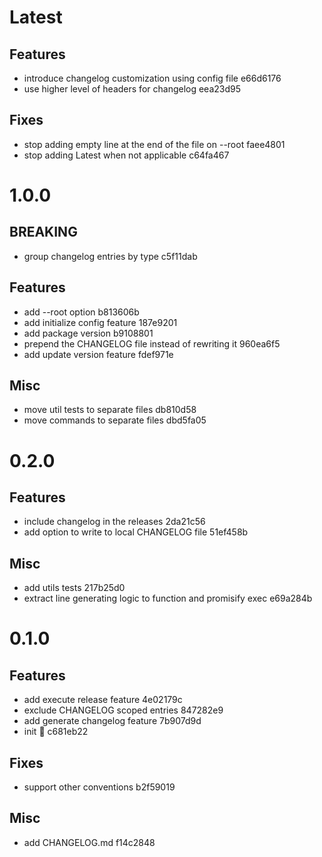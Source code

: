 # Latest

## Features

- introduce changelog customization using config file e66d6176
- use higher level of headers for changelog eea23d95

## Fixes

- stop adding empty line at the end of the file on --root faee4801
- stop adding Latest when not applicable c64fa467

# 1.0.0

## BREAKING

- group changelog entries by type c5f11dab

## Features

- add --root option b813606b
- add initialize config feature 187e9201
- add package version b9108801
- prepend the CHANGELOG file instead of rewriting it 960ea6f5
- add update version feature fdef971e

## Misc

- move util tests to separate files db810d58
- move commands to separate files dbd5fa05

# 0.2.0

## Features

- include changelog in the releases 2da21c56
- add option to write to local CHANGELOG file 51ef458b

## Misc

- add utils tests 217b25d0
- extract line generating logic to function and promisify exec e69a284b

# 0.1.0

## Features

- add execute release feature 4e02179c
- exclude CHANGELOG scoped entries 847282e9
- add generate changelog feature 7b907d9d
- init :seedling: c681eb22

## Fixes

- support other conventions b2f59019

## Misc

- add CHANGELOG.md f14c2848
